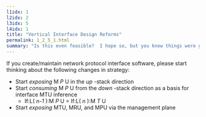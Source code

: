 ```yaml
---
l1idx: 1
l2idx: 2
l3idx: 5
l4idx: 1
title: "Vertical Interface Design Reforms"
permalink: 1_2_5_1.html
summary: "Is this even feasible?  I hope so, but you knew things were going to get weird when you started reading something with the word 'manifesto' in the title."
---
```


If you create/maintain network protocol interface software, please start thinking about the following changes in strategy:

- Start  _exposing_  M _P_ U in the  _up_ \-stack direction
- Start  _consuming_  M _P_ U from the  _down_ \-stack direction as a basis for interface MTU inference
  - If:L\( _n\-1_ \):M _P_ U = If:L\( _n_ \):M _T_ U
- Start  _exposing_  MTU\, MRU\, and MPU via the management plane
